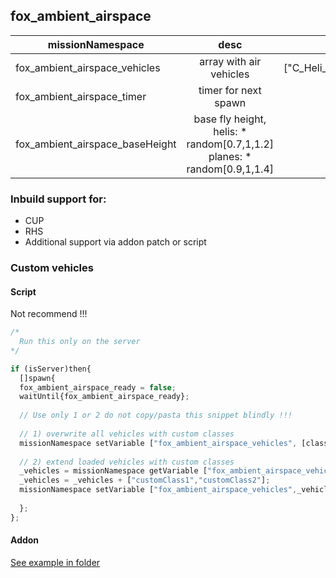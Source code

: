 ## fox_ambient_airspace

| missionNamespace        | desc           | default  |
| ------------- |:-------:|:-----:|
| fox_ambient_airspace_vehicles      | array with air vehicles | ["C_Heli_Light_01_civil_F","C_Plane_Civil_01_F","C_Plane_Civil_01_racing_F","C_IDAP_Heli_Transport_02_F"]|
| fox_ambient_airspace_timer      | timer for next spawn      |   900 |
| fox_ambient_airspace_baseHeight |    base fly height,   helis: * random[0.7,1,1.2]   planes: * random[0.9,1,1.4]    | 300

### Inbuild support for:
* CUP
* RHS
* Additional support via addon patch or script

### Custom vehicles

#### Script
Not recommend !!!   
```javascript
/*
  Run this only on the server
*/

if (isServer)then{   
  []spawn{   
  fox_ambient_airspace_ready = false;   
  waitUntil{fox_ambient_airspace_ready};   
  
  // Use only 1 or 2 do not copy/pasta this snippet blindly !!!
  
  // 1) overwrite all vehicles with custom classes   
  missionNamespace setVariable ["fox_ambient_airspace_vehicles", [class1,class2,...]];   
    
  // 2) extend loaded vehicles with custom classes   
  _vehicles = missionNamespace getVariable ["fox_ambient_airspace_vehicles",getArray(configFile >> "fox_ambient_airspace" >> "base" )];   
  _vehicles = _vehicles + ["customClass1","customClass2"];   
  missionNamespace setVariable ["fox_ambient_airspace_vehicles",_vehicles ]];   
  
  };   
};   
```

#### Addon


[See example in folder](https://github.com/Skullfox/fox_ambient_airspace/tree/master/%40fox_ambient_airspace/addons/fox_ambient_airspace_xxx)

